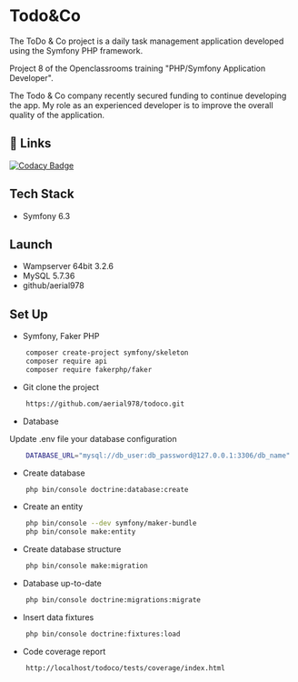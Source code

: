 # Todo&Co

The ToDo & Co project is a daily task management application developed using the Symfony PHP framework. 

Project 8 of the Openclassrooms training "PHP/Symfony Application Developer".

The Todo & Co company recently secured funding to continue developing the app. My role as an experienced developer is to improve the overall quality of the application.

## 🔗 Links
[![Codacy Badge](https://app.codacy.com/project/badge/Grade/5405f8abe3c541698154ad31cc899b40)](https://app.codacy.com/gh/aerial978/todoco/dashboard?utm_source=gh&utm_medium=referral&utm_content=&utm_campaign=Badge_grade)

## Tech Stack

* Symfony 6.3

## Launch

* Wampserver 64bit 3.2.6
* MySQL 5.7.36
* github/aerial978

## Set Up

* Symfony, Faker PHP

```bash
    composer create-project symfony/skeleton
    composer require api
    composer require fakerphp/faker
```

* Git clone the project

```bash
    https://github.com/aerial978/todoco.git
```

* Database

Update .env file your database configuration

```bash
    DATABASE_URL="mysql://db_user:db_password@127.0.0.1:3306/db_name"
```

* Create database

```bash
    php bin/console doctrine:database:create
```

* Create an entity

```bash
    php bin/console --dev symfony/maker-bundle
    php bin/console make:entity
```

* Create database structure

```bash
    php bin/console make:migration
```

* Database up-to-date

```bash
    php bin/console doctrine:migrations:migrate
```

* Insert data fixtures

```bash
    php bin/console doctrine:fixtures:load
```

* Code coverage report

```bash
    http://localhost/todoco/tests/coverage/index.html
```

